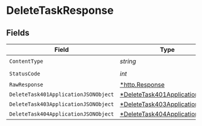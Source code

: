 # DeleteTaskResponse


## Fields

| Field                                                                                    | Type                                                                                     | Required                                                                                 | Description                                                                              |
| ---------------------------------------------------------------------------------------- | ---------------------------------------------------------------------------------------- | ---------------------------------------------------------------------------------------- | ---------------------------------------------------------------------------------------- |
| `ContentType`                                                                            | *string*                                                                                 | :heavy_check_mark:                                                                       | N/A                                                                                      |
| `StatusCode`                                                                             | *int*                                                                                    | :heavy_check_mark:                                                                       | N/A                                                                                      |
| `RawResponse`                                                                            | [*http.Response](https://pkg.go.dev/net/http#Response)                                   | :heavy_minus_sign:                                                                       | N/A                                                                                      |
| `DeleteTask401ApplicationJSONObject`                                                     | [*DeleteTask401ApplicationJSON](../../models/operations/deletetask401applicationjson.md) | :heavy_minus_sign:                                                                       | Unauthenticated                                                                          |
| `DeleteTask403ApplicationJSONObject`                                                     | [*DeleteTask403ApplicationJSON](../../models/operations/deletetask403applicationjson.md) | :heavy_minus_sign:                                                                       | Forbidden                                                                                |
| `DeleteTask404ApplicationJSONObject`                                                     | [*DeleteTask404ApplicationJSON](../../models/operations/deletetask404applicationjson.md) | :heavy_minus_sign:                                                                       | Not Found                                                                                |
